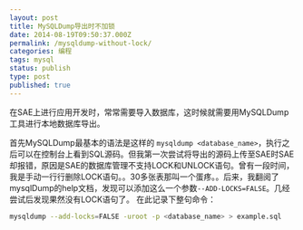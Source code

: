 ```yaml
---
layout: post
title: MySQLDump导出时不加锁
date: 2014-08-19T09:50:37.000Z
permalink: /mysqldump-without-lock/
categories: 编程
tags: mysql
status: publish
type: post
published: true
---
```


在SAE上进行应用开发时，常常需要导入数据库，这时候就需要用MySQLDump工具进行本地数据库导出。

首先MySQLDump最基本的语法是这样的 `mysqldump <database_name>`，执行之后可以在控制台上看到SQL源码。但我第一次尝试将导出的源码上传至SAE时SAE却报错，原因是SAE的数据库管理不支持LOCK和UNLOCK语句。曾有一段时间，我是手动一行行删除LOCK语句。。30多张表那叫一个蛋疼。。后来，我翻阅了mysqlDump的help文档，发现可以添加这么一个参数`--ADD-LOCKS=FALSE`。几经尝试后发现果然没有LOCK语句了。 在此记录下整句命令：

```sh
mysqldump --add-locks=FALSE -uroot -p <database_name> > example.sql
```
